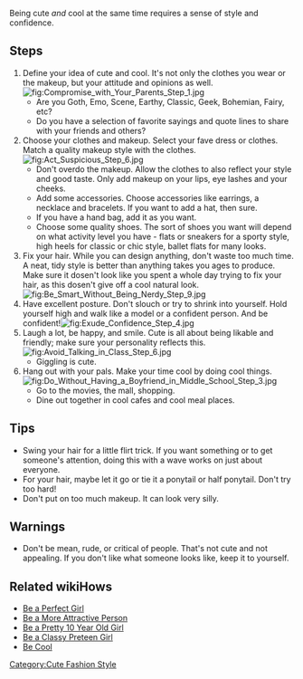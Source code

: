 Being cute *and* cool at the same time requires a sense of style and
confidence.

## Steps

1.  Define your idea of cute and cool. It's not only the clothes you
    wear or the makeup, but your attitude and opinions as
    well.![](Compromise_with_Your_Parents_Step_1.jpg "fig:Compromise_with_Your_Parents_Step_1.jpg")
    -   Are you Goth, Emo, Scene, Earthy, Classic, Geek, Bohemian,
        Fairy, etc?
    -   Do you have a selection of favorite sayings and quote lines to
        share with your friends and others?
2.  Choose your clothes and makeup. Select your fave dress or clothes.
    Match a quality makeup style with the
    clothes.![](Act_Suspicious_Step_6.jpg "fig:Act_Suspicious_Step_6.jpg")
    -   Don't overdo the makeup. Allow the clothes to also reflect your
        style and good taste. Only add makeup on your lips, eye lashes
        and your cheeks.
    -   Add some accessories. Choose accessories like earrings, a
        necklace and bracelets. If you want to add a hat, then sure.
    -   If you have a hand bag, add it as you want.
    -   Choose some quality shoes. The sort of shoes you want will
        depend on what activity level you have - flats or sneakers for a
        sporty style, high heels for classic or chic style, ballet flats
        for many looks.
3.  Fix your hair. While you can design anything, don't waste too much
    time. A neat, tidy style is better than anything takes you ages to
    produce. Make sure it dosen't look like you spent a whole day trying
    to fix your hair, as this dosen't give off a cool natural
    look.![](Be_Smart_Without_Being_Nerdy_Step_9.jpg "fig:Be_Smart_Without_Being_Nerdy_Step_9.jpg")
4.  Have excellent posture. Don't slouch or try to shrink into yourself.
    Hold yourself high and walk like a model or a confident person. And
    be
    confident!![](Exude_Confidence_Step_4.jpg "fig:Exude_Confidence_Step_4.jpg")
5.  Laugh a lot, be happy, and smile. Cute is all about being likable
    and friendly; make sure your personality reflects
    this.![](Avoid_Talking_in_Class_Step_6.jpg "fig:Avoid_Talking_in_Class_Step_6.jpg")
    -   Giggling is cute.
6.  Hang out with your pals. Make your time cool by doing cool
    things.![](Do_Without_Having_a_Boyfriend_in_Middle_School_Step_3.jpg "fig:Do_Without_Having_a_Boyfriend_in_Middle_School_Step_3.jpg")
    -   Go to the movies, the mall, shopping.
    -   Dine out together in cool cafes and cool meal places.

## Tips

-   Swing your hair for a little flirt trick. If you want something or
    to get someone's attention, doing this with a wave works on just
    about everyone.
-   For your hair, maybe let it go or tie it a ponytail or half
    ponytail. Don't try too hard!
-   Don't put on too much makeup. It can look very silly.

## Warnings

-   Don't be mean, rude, or critical of people. That's not cute and not
    appealing. If you don't like what someone looks like, keep it to
    yourself.

## Related wikiHows

-   [Be a Perfect Girl](Be_a_Perfect_Girl "wikilink")
-   [Be a More Attractive
    Person](Be_a_More_Attractive_Person "wikilink")
-   [Be a Pretty 10 Year Old
    Girl](Be_a_Pretty_10_Year_Old_Girl "wikilink")
-   [Be a Classy Preteen Girl](Be_a_Classy_Preteen_Girl "wikilink")
-   [Be Cool](Be_Cool "wikilink")

[Category:Cute Fashion Style](Category:Cute_Fashion_Style "wikilink")